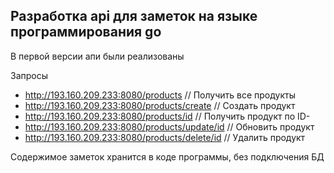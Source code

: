 ## Разработка api для заметок на языке программирования go

В первой версии апи были реализованы 

  Запросы
- http://193.160.209.233:8080/products          // Получить все продукты
- http://193.160.209.233:8080/products/create  // Создать продукт
- http://193.160.209.233:8080/products/id       // Получить продукт по ID-
- http://193.160.209.233:8080/products/update/id // Обновить продукт
- http://193.160.209.233:8080/products/delete/id // Удалить продукт

Содержимое заметок хранится в коде программы, без подключения БД
